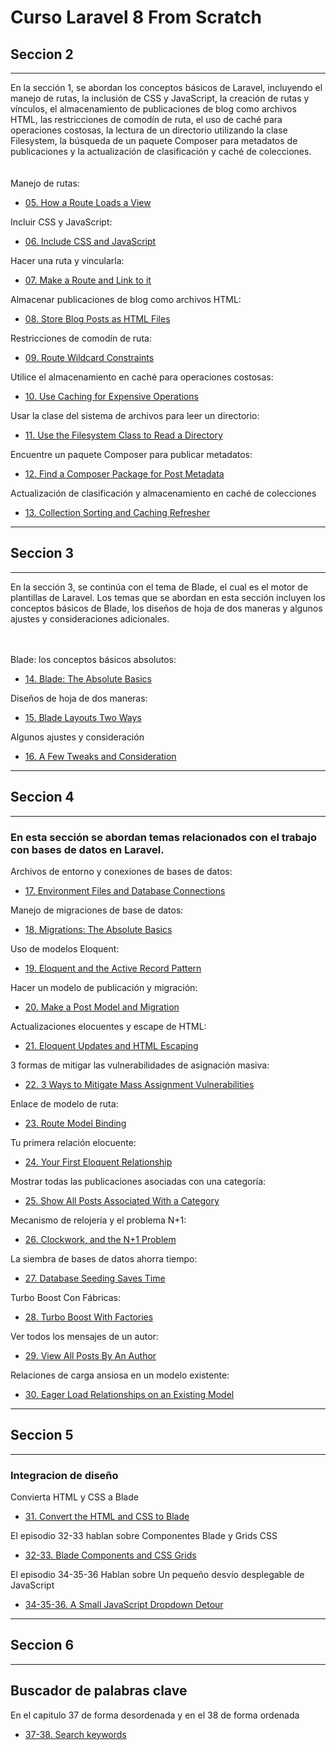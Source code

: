 # Curso Laravel 8 From Scratch

## Seccion 2
---
En la sección 1, se abordan los conceptos básicos de Laravel, incluyendo el manejo de rutas, la inclusión de CSS y JavaScript, la creación de rutas y vínculos, el almacenamiento de publicaciones de blog como archivos HTML, las restricciones de comodín de ruta, el uso de caché para operaciones costosas, la lectura de un directorio utilizando la clase Filesystem, la búsqueda de un paquete Composer para metadatos de publicaciones y la actualización de clasificación y caché de colecciones.
<br>
<br>
<br>
Manejo de rutas:

- [05. How a Route Loads a View](./S2-The-Basics/How-a-Route-Loads-a-View.md)

Incluir CSS y JavaScript:

- [06. Include CSS and JavaScript](./S2-The-Basics/Include-CSS-and-JavaScript.md)

Hacer una ruta y vincularla:

- [07. Make a Route and Link to it](./S2-The-Basics/Make-a-Route-and-Link-to-it.md)

Almacenar publicaciones de blog como archivos HTML:

- [08. Store Blog Posts as HTML Files](./S2-The-Basics/Store-Blog-Posts-as-HTML-Files.md)

Restricciones de comodín de ruta:

- [09. Route Wildcard Constraints](./S2-The-Basics/Route-Wildcard-Constraints.md)

Utilice el almacenamiento en caché para operaciones costosas:

- [10. Use Caching for Expensive Operations](./S2-The-Basics/Use-Caching-for-Expensive-Operations.md)

Usar la clase del sistema de archivos para leer un directorio:

- [11. Use the Filesystem Class to Read a Directory](./S2-The-Basics/Use-the-Filesystem-Class-to-Read-a-Directory.md)

Encuentre un paquete Composer para publicar metadatos:

- [12. Find a Composer Package for Post Metadata](./S2-The-Basics/Find-a-Composer-Package-for-Post-Metadata.md)

Actualización de clasificación y almacenamiento en caché de colecciones

- [13. Collection Sorting and Caching Refresher](./S2-The-Basics/Collection-Sorting-and-Caching-Refresher.md)


---
## Seccion 3
---
En la sección 3, se continúa con el tema de Blade, el cual es el motor de plantillas de Laravel. Los temas que se abordan en esta sección incluyen los conceptos básicos de Blade, los diseños de hoja de dos maneras y algunos ajustes y consideraciones adicionales.
<br>
<br>
<br>


Blade: los conceptos básicos absolutos:

- [14. Blade: The Absolute Basics](./S3-Blade/Blade-The-Absolute-Basics.md)

Diseños de hoja de dos maneras:

- [15. Blade Layouts Two Ways](./S3-Blade/Blade-Layouts-Two-Ways.md)

Algunos ajustes y consideración

- [16. A Few Tweaks and Consideration](./S3-Blade/A-Few-Tweaks-and-Consideration.md)

---
## Seccion 4
---

### En esta sección se abordan temas relacionados con el trabajo con bases de datos en Laravel.

Archivos de entorno y conexiones de bases de datos:

- [17. Environment Files and Database Connections](./S4-Working-With-Databases/Environment-Files-and-Database-Connections.md)

Manejo de migraciones de base de datos:

- [18. Migrations: The Absolute Basics](./S4-Working-With-Databases/Migrations-The-Absolute-Basics.md)

Uso de modelos Eloquent:

- [19. Eloquent and the Active Record Pattern](./S4-Working-With-Databases/Eloquent-and-the-Active-Record-Pattern.md)

Hacer un modelo de publicación y migración:

- [20. Make a Post Model and Migration](./S4-Working-With-Databases/Make-a-Post-Model-and-Migration.md)

Actualizaciones elocuentes y escape de HTML:

- [21. Eloquent Updates and HTML Escaping](./S4-Working-With-Databases/Eloquent-Updates-and-HTML-Escaping.md)

3 formas de mitigar las vulnerabilidades de asignación masiva:

- [22. 3 Ways to Mitigate Mass Assignment Vulnerabilities](./S4-Working-With-Databases/3-Ways-to-Mitigate-Mass-Assignment-Vulnerabilities.md)

Enlace de modelo de ruta:

- [23. Route Model Binding](./S4-Working-With-Databases/Route-Model-Binding.md)

Tu primera relación elocuente:

- [24. Your First Eloquent Relationship](./S4-Working-With-Databases/Your-First-Eloquent-Relationship.md)

Mostrar todas las publicaciones asociadas con una categoría:

- [25. Show All Posts Associated With a Category](./S4-Working-With-Databases/Show-All-Posts-Associated-With-a-Category.md)

Mecanismo de relojería y el problema N+1:

- [26. Clockwork, and the N+1 Problem](./S4-Working-With-Databases/Clockwork-and-the-N%2B1-Problem.md)

La siembra de bases de datos ahorra tiempo:

- [27. Database Seeding Saves Time](./S4-Working-With-Databases/Database-Seeding-Saves-Time.md)

Turbo Boost Con Fábricas:

- [28. Turbo Boost With Factories](./S4-Working-With-Databases/Turbo-Boost-With-Factories.md)

Ver todos los mensajes de un autor:

- [29. View All Posts By An Author](./S4-Working-With-Databases/View-All-Posts-By-An-Author.md)

Relaciones de carga ansiosa en un modelo existente:

- [30. Eager Load Relationships on an Existing Model](./S4-Working-With-Databases/Eager-Load-Relationships-on-an-Existing-Model.md)

---
## Seccion 5
---

### Integracion de diseño

Convierta HTML y CSS a Blade

- [31. Convert the HTML and CSS to Blade](./S5-Integrate-the-Design/Convert-the-HTML-and-CSS-to-Blade.md)

El episodio 32-33 hablan sobre Componentes Blade y Grids CSS

- [32-33. Blade Components and CSS Grids](./S5-Integrate-the-Design/Episodio-32-33-htm-to-blade.md)

El episodio 34-35-36 Hablan sobre Un pequeño desvío desplegable de JavaScript

- [34-35-36. A Small JavaScript Dropdown Detour](./S5-Integrate-the-Design/Episodio-34-35-36-htm-to-blade.md)

---
## Seccion 6
---
## Buscador de palabras clave

En el capitulo 37 de forma desordenada y en el 38 de forma ordenada

- [37-38. Search keywords](./S6-Search/Search-2-ways.md)






